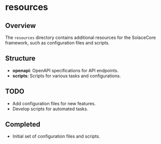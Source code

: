 # resources

## Overview
The `resources` directory contains additional resources for the SolaceCore framework, such as configuration files and scripts.

## Structure
- **openapi**: OpenAPI specifications for API endpoints.
- **scripts**: Scripts for various tasks and configurations.

## TODO
- Add configuration files for new features.
- Develop scripts for automated tasks.

## Completed
- Initial set of configuration files and scripts.
